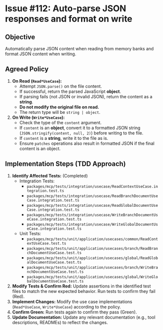 # Issue #112: Auto-parse JSON responses and format on write

## Objective
Automatically parse JSON content when reading from memory banks and format JSON content when writing.

## Agreed Policy

1.  **On Read (`Read*UseCase`):**
    *   Attempt `JSON.parse()` on the file content.
    *   If successful, return the parsed JavaScript **object**.
    *   If parsing fails (not JSON or invalid JSON), return the content as a **string**.
    *   **Do not modify the original file on read.**
    *   The return type will be `string | object`.
2.  **On Write (`Write*UseCase`):**
    *   Check the type of the `content` argument.
    *   If `content` is an **object**, convert it to a formatted JSON string (`JSON.stringify(content, null, 2)`) before writing to the file.
    *   If `content` is a **string**, write it to the file as is.
    *   Ensure `patches` operations also result in formatted JSON if the final content is an object.

## Implementation Steps (TDD Approach)

1.  **Identify Affected Tests:** (Completed)
    *   Integration Tests:
        *   `packages/mcp/tests/integration/usecase/ReadContextUseCase.integration.test.ts`
        *   `packages/mcp/tests/integration/usecase/ReadBranchDocumentUseCase.integration.test.ts`
        *   `packages/mcp/tests/integration/usecase/ReadGlobalDocumentUseCase.integration.test.ts`
        *   `packages/mcp/tests/integration/usecase/WriteBranchDocumentUseCase.integration.test.ts`
        *   `packages/mcp/tests/integration/usecase/WriteGlobalDocumentUseCase.integration.test.ts`
    *   Unit Tests:
        *   `packages/mcp/tests/unit/application/usecases/common/ReadContextUseCase.test.ts`
        *   `packages/mcp/tests/unit/application/usecases/branch/ReadBranchDocumentUseCase.test.ts`
        *   `packages/mcp/tests/unit/application/usecases/global/ReadGlobalDocumentUseCase.test.ts`
        *   `packages/mcp/tests/unit/application/usecases/branch/WriteBranchDocumentUseCase.test.ts`
        *   `packages/mcp/tests/unit/application/usecases/global/WriteGlobalDocumentUseCase.test.ts`
2.  **Modify Tests & Confirm Red:** Update assertions in the identified test files to match the new expected behavior. Run tests to confirm they fail (Red).
3.  **Implement Changes:** Modify the use case implementations (`Read*UseCase`, `Write*UseCase`) according to the policy.
4.  **Confirm Green:** Run tests again to confirm they pass (Green).
5.  **Update Documentation:** Update any relevant documentation (e.g., tool descriptions, READMEs) to reflect the changes.